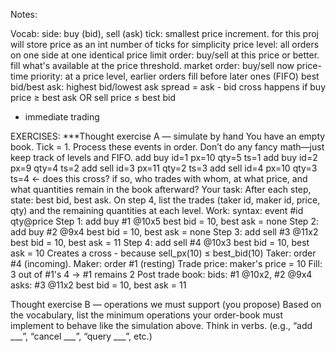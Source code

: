 Notes:

Vocab:
side: buy (bid), sell (ask)
tick: smallest price increment. 
for this proj will store price as an int number of ticks for simplicity
price level: all orders on one side at one identical price
limit order: buy/sell at this price or better. fill what's available at the price threshold.
market order: buy/sell now
price-time priority: at a price level, earlier orders fill before later ones (FIFO)
best bid/best ask: highest bid/lowest ask
spread = ask - bid
cross happens if buy price ≥ best ask OR sell price ≤ best bid
- immediate trading

EXERCISES:
***Thought exercise A — simulate by hand
You have an empty book. Tick = 1. Process these events in order. Don’t do any fancy math—just keep track of levels and FIFO.
add buy id=1 px=10 qty=5 ts=1
add buy id=2 px=9 qty=4 ts=2
add sell id=3 px=11 qty=2 ts=3
add sell id=4 px=10 qty=3 ts=4 ← does this cross? if so, who trades with whom, at what price, and what quantities remain in the book afterward?
Your task:
After each step, state: best bid, best ask.
On step 4, list the trades (taker id, maker id, price, qty) and the remaining quantities at each level.
Work:
syntax: event #id qty@price
Step 1: add buy #1 @10x5
best bid = 10, best ask = none
Step 2: add buy #2 @9x4
best bid = 10, best ask = none
Step 3: add sell #3 @11x2
best bid = 10, best ask = 11
Step 4: add sell #4 @10x3
best bid = 10, best ask = 10
Creates a cross - because sell_px(10) ≤ best_bid(10)
Taker: order #4 (incoming). Maker: order #1 (resting)
Trade price: maker's price = 10
Fill: 3 out of #1's 4 -> #1 remains 2
Post trade book:
bids: #1 @10x2, #2 @9x4
asks: #3 @11x2
best bid = 10, best ask = 11

Thought exercise B — operations we must support (you propose)
Based on the vocabulary, list the minimum operations your order-book must implement to behave like the simulation above. Think in verbs. (e.g., “add ___”, “cancel ___”, “query ___”, etc.)

